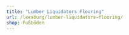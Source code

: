 ```yaml
---
title: "Lumber Liquidators Flooring"
url: /leesburg/lumber-liquidators-flooring/
shop: Fußböden
---
```

